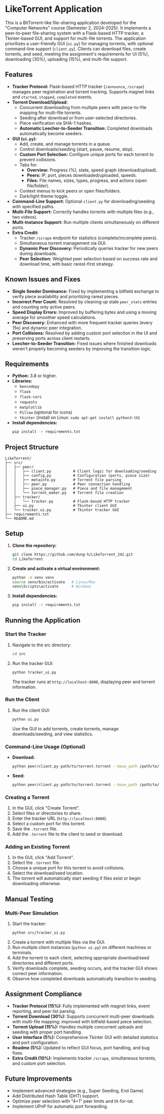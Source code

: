 # LikeTorrent Application

This is a BitTorrent-like file-sharing application developed for the "Computer Networks" course (Semester 2, 2024-2025). It implements a peer-to-peer file-sharing system with a Flask-based HTTP tracker, a Tkinter-based GUI, and support for multi-file torrents. The application prioritizes a user-friendly GUI (`ui.py`) for managing torrents, with optional command-line support (`client.py`). Clients can download files, create torrents, and seed, meeting the assignment's requirements for UI (5%), downloading (30%), uploading (15%), and multi-file support.

## Features

* **Tracker Protocol:** Flask-based HTTP tracker (`/announce`, `/scrape`) manages peer registration and torrent tracking. Supports magnet links and `started`, `stopped`, `completed` events.
* **Torrent Download/Upload:**
    * Concurrent downloading from multiple peers with piece-to-file mapping for multi-file torrents.
    * Seeding after download or from user-selected directories.
    * Piece verification via SHA-1 hashes.
    * **Automatic Leecher-to-Seeder Transition:** Completed downloads automatically become seeders.
* **GUI (`ui.py`):**
    * Add, create, and manage torrents in a queue.
    * Control downloads/seeding (start, pause, resume, stop).
    * **Custom Port Selection:** Configure unique ports for each torrent to prevent collisions.
    * Tabs for:
        * **Overview:** Progress (%), state, speed graph (download/upload).
        * **Peers:** IP, port, pieces downloaded/uploaded, speeds.
        * **Files:** File names, sizes, types, progress, and actions (open file/folder).
    * Context menus to kick peers or open files/folders.
    * Dark/light theme toggle.
* **Command-Line Support:** Optional `client.py` for downloading/seeding with specified paths.
* **Multi-File Support:** Correctly handles torrents with multiple files (e.g., two videos).
* **Multi-Instance Support:** Run multiple clients simultaneously on different ports.
* **Extra Credit:**
    * Tracker `/scrape` endpoint for statistics (complete/incomplete peers).
    * Simultaneous torrent management via GUI.
    * **Dynamic Peer Discovery:** Periodically queries tracker for new peers during downloads.
    * **Peer Selection:** Weighted peer selection based on success rate and download time, with basic rarest-first strategy.

## Known Issues and Fixes

* **Single Seeder Dominance:** Fixed by implementing a bitfield exchange to verify piece availability and prioritizing rarest pieces.
* **Incorrect Peer Count:** Resolved by cleaning up stale `peer_stats` entries and counting only active peers.
* **Speed Display Errors:** Improved by buffering bytes and using a moving average for smoother speed calculations.
* **Peer Discovery:** Enhanced with more frequent tracker queries (every 15s) and dynamic peer integration.
* **Port Collisions:** Resolved by adding custom port selection in the UI and preserving ports across client restarts.
* **Leecher-to-Seeder Transition:** Fixed issues where finished downloads weren't properly becoming seeders by improving the transition logic.

## Requirements

* **Python:** 3.8 or higher.
* **Libraries:**
    * `bencodepy`
    * `flask`
    * `flask-cors`
    * `requests`
    * `matplotlib`
    * `Pillow` (optional for icons)
    * `tkinter` (install on Linux: `sudo apt-get install python3-tk`)
* **Install dependencies:**
    ```bash
    pip install -r requirements.txt
    ```

## Project Structure
```plaintext
LikeTorrent/
├── src/
│   ├── peer/
│   │   ├── client.py          # Client logic for downloading/seeding
│   │   ├── config.py          # Configuration (ports, piece size)
│   │   ├── metainfo.py        # Torrent file parsing
│   │   ├── peer.py            # Peer connection handling
│   │   ├── piece_manager.py   # Piece and file management
│   │   └── torrent_maker.py   # Torrent file creation
│   ├── tracker/
│   │   └── tracker.py         # Flask-based HTTP tracker
│   ├── ui.py                  # Tkinter client GUI
│   └── tracker_ui.py          # Tkinter tracker GUI
├── requirements.txt
└── README.md
```
## Setup

1.  **Clone the repository:**
    ```bash
    git clone https://github.com/dung-h/LikeTorrent_242.git
    cd LikeTorrent
    ```
2.  **Create and activate a virtual environment:**
    ```bash
    python -m venv venv
    source venv/bin/activate   # Linux/Mac
    venv\Scripts\activate      # Windows
    ```
3.  **Install dependencies:**
    ```bash
    pip install -r requirements.txt
    ```

## Running the Application

### Start the Tracker

1.  Navigate to the src directory:
    ```bash
    cd src
    ```
2.  Run the tracker GUI:
    ```bash
    python tracker_ui.py
    ```
    The tracker runs at `http://localhost:8000`, displaying peer and torrent information.

### Run the Client

1.  Run the client GUI:
    ```bash
    python ui.py
    ```
    Use the GUI to add torrents, create torrents, manage downloads/seeding, and view statistics.

### Command-Line Usage (Optional)

* **Download:**
    ```bash
    python peer/client.py path/to/torrent.torrent --base_path /path/to/download --download --port 6882
    ```
* **Seed:**
    ```bash
    python peer/client.py path/to/torrent.torrent --base_path /path/to/files --port 6883
    ```

### Creating a Torrent

1.  In the GUI, click "Create Torrent".
2.  Select files or directories to share.
3.  Enter the tracker URL (`http://localhost:8000`).
4.  Select a custom port for this torrent.
5.  Save the `.torrent` file.
6.  Add the `.torrent` file to the client to seed or download.

### Adding an Existing Torrent

1. In the GUI, click "Add Torrent".
2. Select the `.torrent` file.
3. Choose a unique port for this torrent to avoid collisions.
4. Select the download/seed location.
5. The torrent will automatically start seeding if files exist or begin downloading otherwise.

## Manual Testing

### Multi-Peer Simulation

1.  Start the tracker:
    ```bash
    python src/tracker_ui.py
    ```
2.  Create a torrent with multiple files via the GUI.
3.  Run multiple client instances (`python ui.py`) on different machines or terminals.
4.  Add the torrent to each client, selecting appropriate download/seed directories and different ports.
5.  Verify downloads complete, seeding occurs, and the tracker GUI shows correct peer information.
6.  Observe how completed downloads automatically transition to seeding.

## Assignment Compliance

* **Tracker Protocol (15%):** Fully implemented with magnet links, event reporting, and peer list parsing.
* **Torrent Download (30%):** Supports concurrent multi-peer downloads with multi-file mapping; improved with bitfield-based piece selection.
* **Torrent Upload (15%):** Handles multiple concurrent uploads and seeding with proper port handling.
* **User Interface (5%):** Comprehensive Tkinter GUI with detailed statistics and port configuration.
* **Readme (5%):** Updated to reflect GUI focus, port handling, and bug fixes.
* **Extra Credit (10%):** Implements tracker `/scrape`, simultaneous torrents, and custom port selection.

## Future Improvements

* Implement advanced strategies (e.g., Super Seeding, End Game).
* Add Distributed Hash Table (DHT) support.
* Optimize peer selection with "4+1" peer limits and tit-for-tat.
* Implement UPnP for automatic port forwarding.
